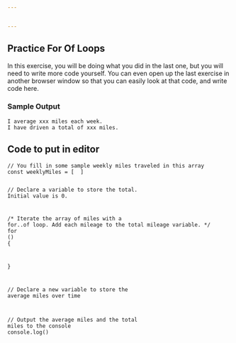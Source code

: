 ```yaml
---


---
```


<h2 id="practice-for-of-loops">Practice For Of Loops</h2>
<p>In this exercise, you will be doing what you did in the last one, but you will need to write more code yourself. You can even open up the last exercise in another browser window so that you can easily look at that code, and write code here.</p>
<h3 id="sample-output">Sample Output</h3>
<pre class=" language-html"><code class="prism  language-html">I average xxx miles each week.
I have driven a total of xxx miles.
</code></pre>
<h2 id="code-to-put-in-editor">Code to put in editor</h2>
<pre class=" language-js"><code class="prism  language-js"><span class="token comment">// You fill in some sample weekly miles traveled in this array</span>
<span class="token keyword">const</span> weeklyMiles <span class="token operator">=</span> <span class="token punctuation">[</span>  <span class="token punctuation">]</span>

<span class="token comment">// Declare a variable to store the total. Initial value is 0.</span>

<span class="token comment">/*
	Iterate the array of miles with a for..of loop.
	Add each mileage to the total mileage variable.
*/</span>
<span class="token keyword">for</span> <span class="token punctuation">(</span><span class="token punctuation">)</span> <span class="token punctuation">{</span>
	
<span class="token punctuation">}</span>

<span class="token comment">// Declare a new variable to store the average miles over time</span>

<span class="token comment">// Output the average miles and the total miles to the console</span>
console<span class="token punctuation">.</span><span class="token function">log</span><span class="token punctuation">(</span><span class="token punctuation">)</span>
</code></pre>

